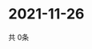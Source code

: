 # 2021-11-26
  共 0条

  <!-- BEGIN -->
  <!-- 最后更新时间Fri Nov 26 2021 01:45:33 GMT+0000 (Coordinated Universal Time) -->
  
  <!-- END -->
  
  